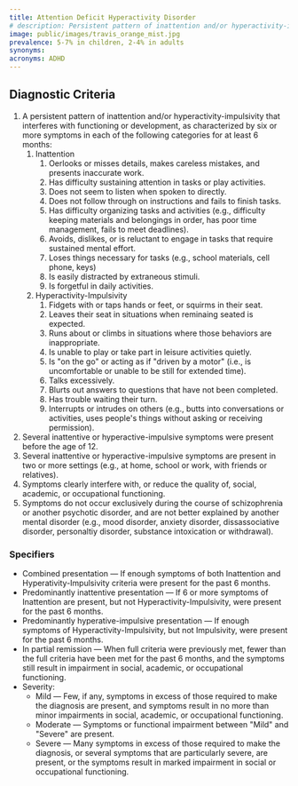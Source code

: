 ```yaml
---
title: Attention Deficit Hyperactivity Disorder
# description: Persistent pattern of inattention and/or hyperactivity-impulsivity that is present before the age of 12 and interferes with social, academic, or occupational functioning.
image: public/images/travis_orange_mist.jpg
prevalence: 5-7% in children, 2-4% in adults
synonyms: 
acronyms: ADHD
---
```


## Diagnostic Criteria
1. A persistent pattern of inattention and/or hyperactivity-impulsivity that interferes with functioning or development, as characterized by six or more symptoms in each of the following categories for at least 6 months:  
    1. Inattention  
        1. Oerlooks or misses details, makes careless mistakes, and presents inaccurate work.  
        2. Has difficulty sustaining attention in tasks or play activities.  
        3. Does not seem to listen when spoken to directly.  
        4. Does not follow through on instructions and fails to finish tasks.  
        5. Has difficulty organizing tasks and activities (e.g., difficulty keeping materials and belongings in order, has poor time management, fails to meet deadlines).  
        6. Avoids, dislikes, or is reluctant to engage in tasks that require sustained mental effort.  
        7. Loses things necessary for tasks (e.g., school materials, cell phone, keys)  
        8. Is easily distracted by extraneous stimuli.  
        9. Is forgetful in daily activities.  
    2. Hyperactivity-Impulsivity 
        1. Fidgets with or taps hands or feet, or squirms in their seat.  
        2. Leaves their seat in situations when reminaing seated is expected.  
        3. Runs about or climbs in situations where those behaviors are inappropriate.  
        4. Is unable to play or take part in leisure activities quietly.  
        5. Is "on the go" or acting as if "driven by a motor" (i.e., is uncomfortable or unable to be still for extended time).  
        6. Talks excessively.
        7. Blurts out answers to questions that have not been completed.  
        8. Has trouble waiting their turn.  
        9. Interrupts or intrudes on others (e.g., butts into conversations or activities, uses people's things without asking or receiving permission).  
2. Several inattentive or hyperactive-impulsive symptoms were present before the age of 12.  
3. Several inattentive or hyperactive-impulsive symptoms are present in two or more settings (e.g., at home, school or work, with friends or relatives).  
4. Symptoms clearly interfere with, or reduce the quality of, social, academic, or occupational functioning.  
5. Symptoms do not occur exclusively during the course of schizophrenia or another psychotic disorder, and are not better explained by another mental disorder (e.g., mood disorder, anxiety disorder, dissassociative disorder, personaltiy disorder, substance intoxication or withdrawal).  

### Specifiers
- Combined presentation — If enough symptoms of both Inattention and Hyperativity-Impulsivity criteria were present for the past 6 months.  
- Predominantly inattentive presentation — If 6 or more symptoms of Inattention are present, but not Hyperactivity-Impulsivity, were present for the past 6 months.  
- Predominantly hyperative-impulsive presentation — If enough symptoms of Hyperactivity-Impulsivity, but not Impulsivity, were present for the past 6 months.  
- In partial remission — When full criteria were previously met, fewer than the full criteria have been met for the past 6 months, and the symptoms still result in impairment in social, academic, or occupational functioning.  
- Severity:
    - Mild — Few, if any, symptoms in excess of those required to make the diagnosis are present, and symptoms result in no more than minor impairments in social, academic, or occupational functioning.  
    - Moderate — Symptoms or functional impairment between "Mild" and "Severe" are present.  
    - Severe — Many symptoms in excess of those required to make the diagnosis, or several symptoms that are particularly severe, are present, or the symptoms result in marked impairment in social or occupational functioning.